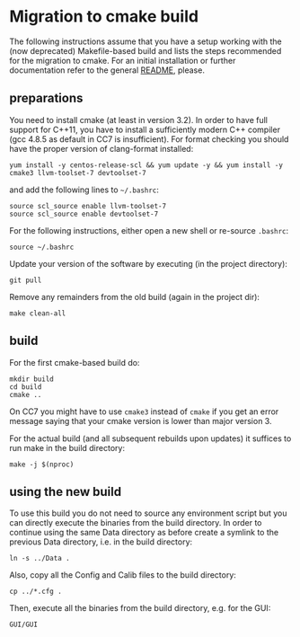 # Migration to cmake build

The following instructions assume that you have a setup working with
the (now deprecated) Makefile-based build and lists the steps
recommended for the migration to cmake. For an initial installation or
further documentation refer to the general [README](README.md),
please.

## preparations

You need to install cmake (at least in version 3.2). In order to have
full support for C++11, you have to install a sufficiently modern C++
compiler (gcc 4.8.5 as default in CC7 is insufficient). For format
checking you should have the proper version of clang-format installed:
```
yum install -y centos-release-scl && yum update -y && yum install -y cmake3 llvm-toolset-7 devtoolset-7
```
and add the following lines to `~/.bashrc`:
```
source scl_source enable llvm-toolset-7
source scl_source enable devtoolset-7
```
For the following instructions, either open a new shell or re-source
`.bashrc`:
```
source ~/.bashrc
```

Update your version of the software by executing (in the project
directory):
```
git pull
```

Remove any remainders from the old build (again in the project dir):
```
make clean-all
```

## build

For the first cmake-based build do:
```
mkdir build
cd build
cmake ..
```
On CC7 you might have to use `cmake3` instead of `cmake` if you get an
error message saying that your cmake version is lower than major version 3.

For the actual build (and all subsequent rebuilds upon updates) it
suffices to run make in the build directory:
```
make -j $(nproc)
```

## using the new build

To use this build you do not need to source any environment script but
you can directly execute the binaries from the build directory. In
order to continue using the same Data directory as before create a
symlink to the previous Data directory, i.e. in the build directory:
```
ln -s ../Data .
```
Also, copy all the Config and Calib files to the build directory:
```
cp ../*.cfg .
```
Then, execute all the binaries from the build directory, e.g. for the
GUI:
```
GUI/GUI
```
